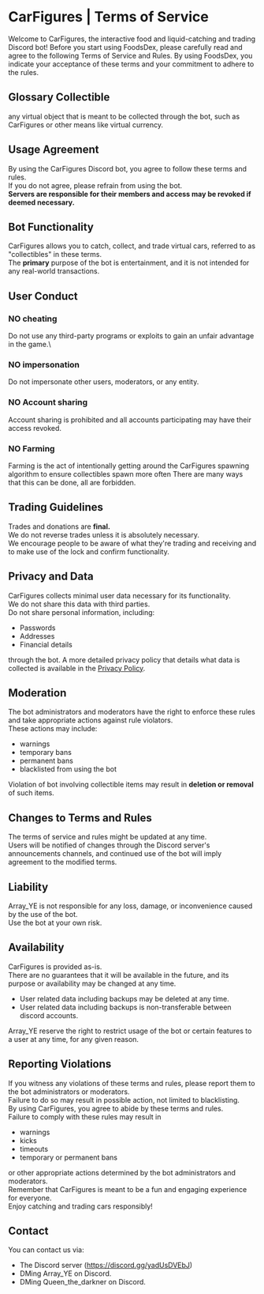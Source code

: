 # CarFigures | Terms of Service

Welcome to CarFigures, the interactive food and liquid-catching and trading Discord bot! Before you start using FoodsDex, please carefully read and agree to the following Terms of Service and Rules. By using FoodsDex, you indicate your acceptance of these terms and your commitment to adhere to the rules.

## Glossary Collectible

any virtual object that is meant to be collected through the bot, such as CarFigures or other means like virtual currency.

## Usage Agreement

By using the CarFigures Discord bot, you agree to follow these terms and rules.\
If you do not agree, please refrain from using the bot.\
**Servers are responsible for their members and access may be revoked if deemed necessary.**

## Bot Functionality

CarFigures allows you to catch, collect, and trade virtual cars, referred to as "collectibles" in these terms.\
The **primary** purpose of the bot is entertainment, and it is not intended for any real-world transactions.

## User Conduct

### NO cheating

Do not use any third-party programs or exploits to gain an unfair advantage in the game.\

### NO impersonation

Do not impersonate other users, moderators, or any entity.

### NO Account sharing

Account sharing is prohibited and all accounts participating may have their access revoked.

### NO Farming

Farming is the act of intentionally getting around the CarFigures spawning algorithm to ensure collectibles spawn more often
There are many ways that this can be done, all are forbidden.

## Trading Guidelines

Trades and donations are **final.**\
We do not reverse trades unless it is absolutely necessary.\
We encourage people to be aware of what they're trading and receiving and to make use of the lock and confirm functionality.

## Privacy and Data

CarFigures collects minimal user data necessary for its functionality.\
We do not share this data with third parties.\
Do not share personal information, including:

- Passwords
- Addresses
- Financial details

through the bot. A more detailed privacy policy that details what data is collected is available in the [Privacy Policy](PRIVACY_POLICY.md).

## Moderation

The bot administrators and moderators have the right to enforce these rules and take appropriate actions against rule violators.\
These actions may include:

- warnings
- temporary bans
- permanent bans
- blacklisted from using the bot

Violation of bot involving collectible items may result in **deletion or removal** of such items.

## Changes to Terms and Rules

The terms of service and rules might be updated at any time.\
Users will be notified of changes through the Discord server's announcements channels, and continued use of the bot will imply agreement to the modified terms.

## Liability

Array_YE is not responsible for any loss, damage, or inconvenience caused by the use of the bot.\
Use the bot at your own risk.

## Availability

CarFigures is provided as-is.\
There are no guarantees that it will be available in the future, and its purpose or availability may be changed at any time.

- User related data including backups may be deleted at any time.
- User related data including backups is non-transferable between discord accounts.

Array_YE reserve the right to restrict usage of the bot or certain features to a user at any time, for any given reason.

## Reporting Violations

If you witness any violations of these terms and rules, please report them to the bot administrators or moderators.\
Failure to do so may result in possible action, not limited to blacklisting.\
By using CarFigures, you agree to abide by these terms and rules.\
Failure to comply with these rules may result in

- warnings
- kicks
- timeouts
- temporary or permanent bans

or other appropriate actions determined by the bot administrators and moderators.\
Remember that CarFigures is meant to be a fun and engaging experience for everyone.\
Enjoy catching and trading cars responsibly!

## Contact

You can contact us via:

- The Discord server (<https://discord.gg/yadUsDVEbJ>)
- DMing Array_YE on Discord.
- DMing Queen_the_darkner on Discord.
